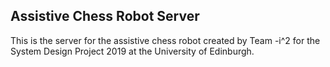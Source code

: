 Assistive Chess Robot Server
----------------------------

This is the server for the assistive chess robot created by Team -i^2 for the System Design Project 2019 at the University of Edinburgh.
